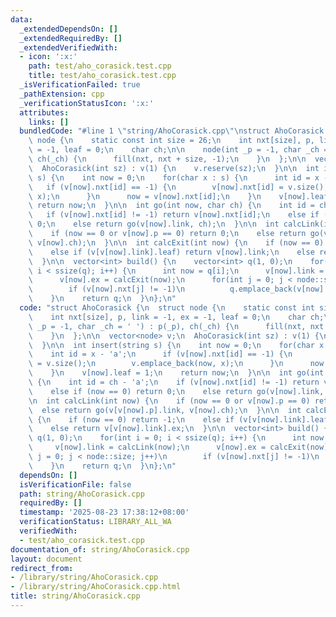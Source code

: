 ```yaml
---
data:
  _extendedDependsOn: []
  _extendedRequiredBy: []
  _extendedVerifiedWith:
  - icon: ':x:'
    path: test/aho_corasick.test.cpp
    title: test/aho_corasick.test.cpp
  _isVerificationFailed: true
  _pathExtension: cpp
  _verificationStatusIcon: ':x:'
  attributes:
    links: []
  bundledCode: "#line 1 \"string/AhoCorasick.cpp\"\nstruct AhoCorasick {\n  struct\
    \ node {\n    static const int size = 26;\n    int nxt[size], p, link = -1, ex\
    \ = -1, leaf = 0;\n    char ch;\n\n    node(int _p = -1, char _ch = ' ') : p(_p),\
    \ ch(_ch) {\n      fill(nxt, nxt + size, -1);\n    }\n  };\n\n  vector<node> v;\n\
    \  AhoCorasick(int sz) : v(1) {\n    v.reserve(sz);\n  }\n\n  int insert(string\
    \ s) {\n    int now = 0;\n    for(char x : s) {\n      int id = x - 'a';\n   \
    \   if (v[now].nxt[id] == -1) {\n        v[now].nxt[id] = v.size();\n        v.emplace_back(now,\
    \ x);\n      }\n      now = v[now].nxt[id];\n    }\n    v[now].leaf = 1;\n   \
    \ return now;\n  }\n\n  int go(int now, char ch) {\n    int id = ch - 'a';\n \
    \   if (v[now].nxt[id] != -1) return v[now].nxt[id];\n    else if (now == 0) return\
    \ 0;\n    else return go(v[now].link, ch);\n  }\n\n  int calcLink(int now) {\n\
    \    if (now == 0 or v[now].p == 0) return 0;\n    else return go(v[v[now].p].link,\
    \ v[now].ch);\n  }\n\n  int calcExit(int now) {\n    if (now == 0) return -1;\n\
    \    else if (v[v[now].link].leaf) return v[now].link;\n    else return v[v[now].link].ex;\n\
    \  }\n\n  vector<int> build() {\n    vector<int> q(1, 0);\n    for(int i = 0;\
    \ i < ssize(q); i++) {\n      int now = q[i];\n      v[now].link = calcLink(now);\n\
    \      v[now].ex = calcExit(now);\n      for(int j = 0; j < node::size; j++)\n\
    \        if (v[now].nxt[j] != -1)\n          q.emplace_back(v[now].nxt[j]);\n\
    \    }\n    return q;\n  }\n};\n"
  code: "struct AhoCorasick {\n  struct node {\n    static const int size = 26;\n\
    \    int nxt[size], p, link = -1, ex = -1, leaf = 0;\n    char ch;\n\n    node(int\
    \ _p = -1, char _ch = ' ') : p(_p), ch(_ch) {\n      fill(nxt, nxt + size, -1);\n\
    \    }\n  };\n\n  vector<node> v;\n  AhoCorasick(int sz) : v(1) {\n    v.reserve(sz);\n\
    \  }\n\n  int insert(string s) {\n    int now = 0;\n    for(char x : s) {\n  \
    \    int id = x - 'a';\n      if (v[now].nxt[id] == -1) {\n        v[now].nxt[id]\
    \ = v.size();\n        v.emplace_back(now, x);\n      }\n      now = v[now].nxt[id];\n\
    \    }\n    v[now].leaf = 1;\n    return now;\n  }\n\n  int go(int now, char ch)\
    \ {\n    int id = ch - 'a';\n    if (v[now].nxt[id] != -1) return v[now].nxt[id];\n\
    \    else if (now == 0) return 0;\n    else return go(v[now].link, ch);\n  }\n\
    \n  int calcLink(int now) {\n    if (now == 0 or v[now].p == 0) return 0;\n  \
    \  else return go(v[v[now].p].link, v[now].ch);\n  }\n\n  int calcExit(int now)\
    \ {\n    if (now == 0) return -1;\n    else if (v[v[now].link].leaf) return v[now].link;\n\
    \    else return v[v[now].link].ex;\n  }\n\n  vector<int> build() {\n    vector<int>\
    \ q(1, 0);\n    for(int i = 0; i < ssize(q); i++) {\n      int now = q[i];\n \
    \     v[now].link = calcLink(now);\n      v[now].ex = calcExit(now);\n      for(int\
    \ j = 0; j < node::size; j++)\n        if (v[now].nxt[j] != -1)\n          q.emplace_back(v[now].nxt[j]);\n\
    \    }\n    return q;\n  }\n};\n"
  dependsOn: []
  isVerificationFile: false
  path: string/AhoCorasick.cpp
  requiredBy: []
  timestamp: '2025-08-23 17:38:12+08:00'
  verificationStatus: LIBRARY_ALL_WA
  verifiedWith:
  - test/aho_corasick.test.cpp
documentation_of: string/AhoCorasick.cpp
layout: document
redirect_from:
- /library/string/AhoCorasick.cpp
- /library/string/AhoCorasick.cpp.html
title: string/AhoCorasick.cpp
---
```

